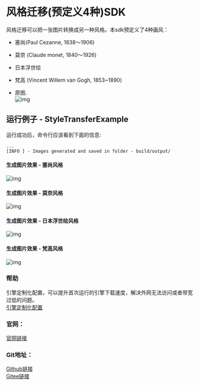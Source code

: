 # 风格迁移(预定义4种)SDK
风格迁移可以把一张图片转换成另一种风格。本sdk预定义了4种画风：
- 塞尚(Paul Cezanne, 1838～1906)
- 莫奈 (Claude monet, 1840～1926)
- 日本浮世绘
- 梵高 (Vincent Willem van Gogh, 1853~1890)


- 原图.       
![img](https://aias-home.oss-cn-beijing.aliyuncs.com/AIAS/gan_sdks/scenery.jpeg)


## 运行例子 - StyleTransferExample
运行成功后，命令行应该看到下面的信息:
```text
...
[INFO ] - Images generated and saved in folder - build/output/

```

#### 生成图片效果 - 塞尚风格
![img](https://aias-home.oss-cn-beijing.aliyuncs.com/AIAS/gan_sdks/cezanne.png)

#### 生成图片效果 - 莫奈风格
![img](https://aias-home.oss-cn-beijing.aliyuncs.com/AIAS/gan_sdks/monet.png)

#### 生成图片效果 - 日本浮世绘风格
![img](https://aias-home.oss-cn-beijing.aliyuncs.com/AIAS/gan_sdks/ukiyoe.png)

#### 生成图片效果 - 梵高风格
![img](https://aias-home.oss-cn-beijing.aliyuncs.com/AIAS/gan_sdks/vangogh.png)


### 帮助 
引擎定制化配置，可以提升首次运行的引擎下载速度，解决外网无法访问或者带宽过低的问题。         
[引擎定制化配置](http://aias.top/engine_cpu.html)

### 官网：
[官网链接](http://www.aias.top/)

### Git地址：   
[Github链接](https://github.com/mymagicpower/AIAS)    
[Gitee链接](https://gitee.com/mymagicpower/AIAS)   